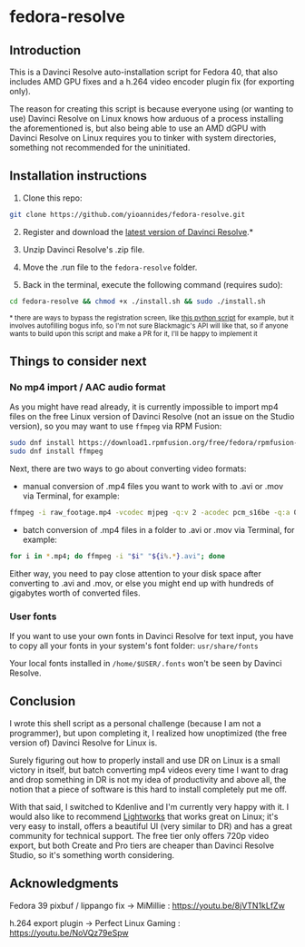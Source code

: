 # fedora-resolve

## Introduction

This is a Davinci Resolve auto-installation script for Fedora 40, that also includes AMD GPU fixes and a h.264 video encoder plugin fix (for exporting only).

The reason for creating this script is because everyone using (or wanting to use) Davinci Resolve on Linux knows how arduous of a process installing the aforementioned is, but also being able to use an AMD dGPU with Davinci Resolve on Linux requires you to tinker with system directories, something not recommended for the uninitiated.

## Installation instructions

1. Clone this repo:
```sh
git clone https://github.com/yioannides/fedora-resolve.git
```
2. Register and download the [latest version of Davinci Resolve](https://www.blackmagicdesign.com/products/davinciresolve).*

4. Unzip Davinci Resolve's .zip file.

5. Move the .run file to the `fedora-resolve` folder.

6. Back in the terminal, execute the following command (requires sudo):
```sh
cd fedora-resolve && chmod +x ./install.sh && sudo ./install.sh
```
<sup>* there are ways to bypass the registration screen, like [this python script](https://github.com/pobthebuilder/resolve-flatpak/blob/main/python/resolve_download.py) for example, but it involves autofilling bogus info, so I'm not sure Blackmagic's API will like that, so if anyone wants to build upon this script and make a PR for it, I'll be happy to implement it </sup>

## Things to consider next

### No mp4 import / AAC audio format

As you might have read already, it is currently impossible to import mp4 files on the free Linux version of Davinci Resolve (not an issue on the Studio version), so you may want to use `ffmpeg` via RPM Fusion:
```sh
sudo dnf install https://download1.rpmfusion.org/free/fedora/rpmfusion-free-release-$(rpm -E %fedora).noarch.rpm
sudo dnf install ffmpeg
```
Next, there are two ways to go about converting video formats:

- manual conversion of .mp4 files you want to work with to .avi or .mov via Terminal, for example:
```sh
ffmpeg -i raw_footage.mp4 -vcodec mjpeg -q:v 2 -acodec pcm_s16be -q:a 0 -f mov footage_mjpeg.mov
```
- batch conversion of .mp4 files in a folder to .avi or .mov via Terminal, for example:
```sh
for i in *.mp4; do ffmpeg -i "$i" "${i%.*}.avi"; done
```

Either way, you need to pay close attention to your disk space after converting to .avi and .mov, or else you might end up with hundreds of gigabytes worth of converted files.

### User fonts

If you want to use your own fonts in Davinci Resolve for text input, you have to copy all your fonts in your system's font folder: `usr/share/fonts`

Your local fonts installed in `/home/$USER/.fonts` won't be seen by Davinci Resolve.

## Conclusion

I wrote this shell script as a personal challenge (because I am not a programmer), but upon completing it, I realized how unoptimized (the free version of) Davinci Resolve for Linux is.

Surely figuring out how to properly install and use DR on Linux is a small victory in itself, but batch converting mp4 videos every time I want to drag and drop something in DR is not my idea of productivity and above all, the notion that a piece of software is this hard to install completely put me off.

With that said, I switched to Kdenlive and I'm currently very happy with it. I would also like to recommend [Lightworks](https://lwks.com/) that works great on Linux; it's very easy to install, offers a beautiful UI (very similar to DR) and has a great community for technical support. The free tier only offers 720p video export, but both Create and Pro tiers are cheaper than Davinci Resolve Studio, so it's something worth considering.

## Acknowledgments

Fedora 39 pixbuf / lippango fix → MiMillie : https://youtu.be/8jVTN1kLfZw

h.264 export plugin → Perfect Linux Gaming : https://youtu.be/NoVQz79eSpw
